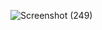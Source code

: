 ![Screenshot (249)](https://github.com/user-attachments/assets/fd166e9f-cd1c-4287-a94e-b8e3fc01bda1)
